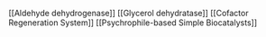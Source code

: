 [[Aldehyde dehydrogenase]]
[[Glycerol dehydratase]]
[[Cofactor Regeneration System]]
[[Psychrophile-based Simple Biocatalysts]]
